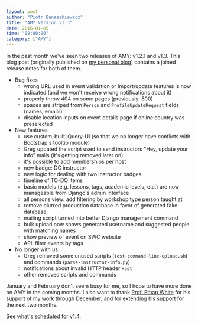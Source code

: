 ```yaml
---
layout: post
author: "Piotr Banaszkiewicz"
title: "AMY Version v1.3"
date: 2016-01-05
time: "02:00:00"
category: ["AMY"]
---
```

In the past month we've seen two releases of AMY: v1.2.1 and v1.3.
This blog post
(originally published on [my personal blog](http://piotr.banaszkiewicz.org/blog/2016/01/01/amy-release-13/))
contains a joined release notes for both of them.

*   Bug fixes
    * wrong URL used in event validation or import/update features is
      now indicated (and we won't receive wrong notifications about it)
    * properly throw 404 on some pages (previously: 500)
    * spaces are striped from `Person` and `ProfileUpdateRequest` 
      fields (names, emails)
    * disable location inputs on event details page if online country
      was preselected
*   New features
    * use custom-built jQuery-UI (so that we no longer have conflicts 
      with Bootstrap's tooltip module)
    * Greg updated the script used to send instructors "Hey, update 
      your info" mails (it's getting removed later on)
    * it's possible to add memberships per host
    * new badge: DC instructor
    * new logic for dealing with two instructor badges
    * timeline of TO-DO items
    * basic models (e.g. lessons, tags, academic levels, etc.) are now
      manageable from Django's admin interface
    * all persons view: add filtering by workshop type person taught at
    * remove blurred production database in favor of generated fake 
      database
    * mailing script turned into better Django management command
    * bulk upload now shows generated username and suggested people with
      matching names
    * show preview of event on SWC website
    * API: filter events by tags
*   No longer with us
    * Greg removed some unused scripts (`test-command-line-upload.sh`)
      and commands (`parse-instructor-info.py`)
    * notifications about invalid HTTP header `Host`
    * other removed scripts and commands

January and February don't seem busy for me, so I hope to have more 
done on AMY in the coming months.  I also want to thank
[Prof. Ethan White](http://whitelab.weecology.org/) for
his support of my work through December,
and for extending his support for the next two months.

See [what's scheduled for v1.4](https://github.com/swcarpentry/amy/milestones/v1.4).
